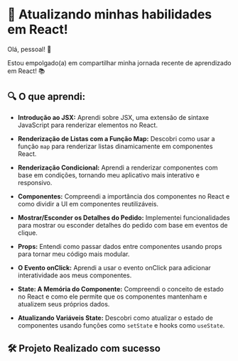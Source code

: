 # 🚀 Atualizando minhas habilidades em React!

Olá, pessoal! 👋

Estou empolgado(a) em compartilhar minha jornada recente de aprendizado em React! 📚

## 🔍 O que aprendi:

- **Introdução ao JSX:** Aprendi sobre JSX, uma extensão de sintaxe JavaScript para renderizar elementos no React.
  
- **Renderização de Listas com a Função Map:** Descobri como usar a função `map` para renderizar listas dinamicamente em componentes React.

- **Renderização Condicional:** Aprendi a renderizar componentes com base em condições, tornando meu aplicativo mais interativo e responsivo.

- **Componentes:** Compreendi a importância dos componentes no React e como dividir a UI em componentes reutilizáveis.

- **Mostrar/Esconder os Detalhes do Pedido:** Implementei funcionalidades para mostrar ou esconder detalhes do pedido com base em eventos de clique.

- **Props:** Entendi como passar dados entre componentes usando props para tornar meu código mais modular.

- **O Evento onClick:** Aprendi a usar o evento onClick para adicionar interatividade aos meus componentes.

- **State: A Memória do Componente:** Compreendi o conceito de estado no React e como ele permite que os componentes mantenham e atualizem seus próprios dados.

- **Atualizando Variáveis State:** Descobri como atualizar o estado de componentes usando funções como `setState` e hooks como `useState`.

## 🛠️ Projeto Realizado com sucesso

